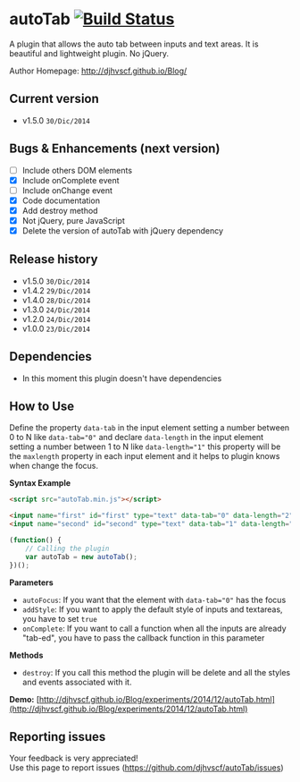 # autoTab [![Build Status](https://travis-ci.org/djhvscf/autoTab.svg?branch=master)](https://travis-ci.org/djhvscf/autoTab)
A plugin that allows the auto tab between inputs and text areas. It is beautiful and lightweight plugin. No jQuery.

Author Homepage:      http://djhvscf.github.io/Blog/<br />

## Current version
* v1.5.0 `30/Dic/2014`

## Bugs & Enhancements (next version)
* [ ] Include others DOM elements
* [X] Include onComplete event
* [ ] Include onChange event
* [X] Code documentation
* [X] Add destroy method
* [X] Not jQuery, pure JavaScript
* [X] Delete the version of autoTab with jQuery dependency

## Release history
* v1.5.0 `30/Dic/2014`
* v1.4.2 `29/Dic/2014`
* v1.4.0 `28/Dic/2014`
* v1.3.0 `24/Dic/2014`
* v1.2.0 `24/Dic/2014`
* v1.0.0 `23/Dic/2014`

## Dependencies
* In this moment this plugin doesn't have dependencies

## How to Use
Define the property `data-tab` in the input element setting a number between 0 to N like `data-tab="0"` and declare `data-length` in the input element setting a number between 1 to N like `data-length="1"`
this property will be the `maxlength` property in each input element and it helps to plugin knows when change the focus.

**Syntax Example**  
```html
<script src="autoTab.min.js"></script>

<input name="first" id="first" type="text" data-tab="0" data-length="2">
<input name="second" id="second" type="text" data-tab="1" data-length="2">
```
```javascript
(function() {
	// Calling the plugin
	var autoTab = new autoTab();
})();
```

**Parameters**   
* `autoFocus`: If you want that the element with `data-tab="0"` has the focus
* `addStyle`: If you want to apply the default style of inputs and textareas, you have to set `true`
* `onComplete`: If you want to call a function when all the inputs are already "tab-ed", you have to pass the callback function in this parameter

**Methods**
* `destroy`: If you call this method the plugin will be delete and all the styles and events associated with it.

**Demo:** [http://djhvscf.github.io/Blog/experiments/2014/12/autoTab.html](http://djhvscf.github.io/Blog/experiments/2014/12/autoTab.html)

## Reporting issues
Your feedback is very appreciated! <br />
Use this page to report issues (https://github.com/djhvscf/autoTab/issues)